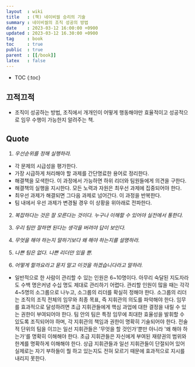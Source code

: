 ```yaml
---
layout  : wiki
title   : (책) 네이비씰 승리의 기술
summary : 네이비씰의 조직 성공의 방법
date    : 2023-03-12 16:00:00 +0900
updated : 2023-03-12 16.30:00 +0900
tag     : book
toc     : true
public  : true
parent  : [[/book]]
latex   : false
---
```

* TOC
{:toc}

## 끄적끄적

* 조직이 성공하는 방법, 조직에서 개개인이 어떻게 행동해야만 효율적이고 성공적으로 임무 수행이 가능한지 알려주는 책. 


## Quote

1. *우선순위를 정해 실행하라.*
 * 각 문제의 시급성을 평가한다.
 * 가장 시급하게 처리해야 할 과제를 간단명료한 용어로 정리한다.
 * 해결책을 모색한다. 이 과정에서 가능하면 하위 리더와 팀원들에게 의견을 구한다.
 * 해결책의 실행을 지시한다. 모든 노력과 자원은 최우선 과제에 집중되어야 한다.
 * 최우선 과제가 해결되면 그다음 과제로 넘어간다. 이 과정을 반복한다.
 * 팀 내에서 우선 과제가 변경될 경우 이 상황을 위아래로 전파한다.

2. *복잡하다는 것은 잘 모른다는 것이다. 누구나 이해할 수 있어야 실전에서 통한다.*

3. *우리 팀만 잘하면 된다는 생각을 버려야 답이 보인다.*

4. *무엇을 해야 하는지 말하기보다 왜 해야 하는지를 설명하라.*

5. *나쁜 팀은 없다. 나쁜 리더만 있을 뿐.*

6. *어떻게 할까요라고 묻지 말고 이것을 하겠습니다라고 말하라.*
* 일반적으로 한 사람이 관리할 수 있는 인원은 6~10명이다. 아무리 숙달된 지도자라도 수백 명은커녕 수십 명도 제대로 관리하기 어렵다. 관리할 인원이 많을 때는 각각 4~5명의 소그룹으로 나누고, 소그룹의 리더를 확실히 정해야 한다. 소그룹의 리더는 조직의 조직 전체의 임무와 최종 목표, 즉 지휘관의 의도를 파악해야 한다. 임무를 효과적으로 달성하려면 초급 지휘관들에게 핵심 과업에 대한 결정을 내릴 수 있는 권한이 부여되어야 한다. 팀 안의 팀은 특정 임무에 최대한 효율성을 발휘할 수 있도록 조직되어야 하며, 각 지휘관의 책임과 권한이 명확히 기술되어야 한다. 전술적 단위의 팀을 이끄는 일선 지휘관들은 '무엇을 할 것인가'뿐만 아니라 '왜 해야 하는가'를 명확히 이해해야 한다. 초급 지휘관들은 자신에게 부여된 재량권의 범위와 한계를 명확하게 이해해야 한다. 상급 지휘관들과 일선 지휘관들이 단절되어 있어 실제로는 자기 부하들이 뭘 하고 있는지도 전혀 모르기 때문에 효과적으로 지시를 내리지 못한다.
